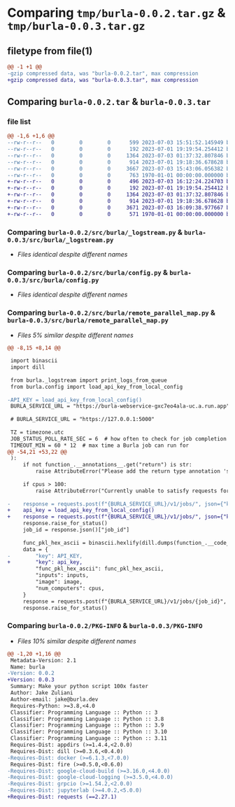 # Comparing `tmp/burla-0.0.2.tar.gz` & `tmp/burla-0.0.3.tar.gz`

## filetype from file(1)

```diff
@@ -1 +1 @@
-gzip compressed data, was "burla-0.0.2.tar", max compression
+gzip compressed data, was "burla-0.0.3.tar", max compression
```

## Comparing `burla-0.0.2.tar` & `burla-0.0.3.tar`

### file list

```diff
@@ -1,6 +1,6 @@
--rw-r--r--   0        0        0      599 2023-07-03 15:51:52.145949 burla-0.0.2/pyproject.toml
--rw-r--r--   0        0        0      192 2023-07-01 19:19:54.254412 burla-0.0.2/src/burla/__init__.py
--rw-r--r--   0        0        0     1364 2023-07-03 01:37:32.807846 burla-0.0.2/src/burla/_logstream.py
--rw-r--r--   0        0        0      914 2023-07-01 19:18:36.678628 burla-0.0.2/src/burla/config.py
--rw-r--r--   0        0        0     3667 2023-07-03 15:43:06.056382 burla-0.0.2/src/burla/remote_parallel_map.py
--rw-r--r--   0        0        0      763 1970-01-01 00:00:00.000000 burla-0.0.2/PKG-INFO
+-rw-r--r--   0        0        0      496 2023-07-03 16:12:24.224703 burla-0.0.3/pyproject.toml
+-rw-r--r--   0        0        0      192 2023-07-01 19:19:54.254412 burla-0.0.3/src/burla/__init__.py
+-rw-r--r--   0        0        0     1364 2023-07-03 01:37:32.807846 burla-0.0.3/src/burla/_logstream.py
+-rw-r--r--   0        0        0      914 2023-07-01 19:18:36.678628 burla-0.0.3/src/burla/config.py
+-rw-r--r--   0        0        0     3671 2023-07-03 16:09:38.977667 burla-0.0.3/src/burla/remote_parallel_map.py
+-rw-r--r--   0        0        0      571 1970-01-01 00:00:00.000000 burla-0.0.3/PKG-INFO
```

### Comparing `burla-0.0.2/src/burla/_logstream.py` & `burla-0.0.3/src/burla/_logstream.py`

 * *Files identical despite different names*

### Comparing `burla-0.0.2/src/burla/config.py` & `burla-0.0.3/src/burla/config.py`

 * *Files identical despite different names*

### Comparing `burla-0.0.2/src/burla/remote_parallel_map.py` & `burla-0.0.3/src/burla/remote_parallel_map.py`

 * *Files 5% similar despite different names*

```diff
@@ -8,15 +8,14 @@
 
 import binascii
 import dill
 
 from burla._logstream import print_logs_from_queue
 from burla.config import load_api_key_from_local_config
 
-API_KEY = load_api_key_from_local_config()
 BURLA_SERVICE_URL = "https://burla-webservice-gxc7eo4ala-uc.a.run.app"
 
 # BURLA_SERVICE_URL = "https://127.0.0.1:5000"
 
 TZ = timezone.utc
 JOB_STATUS_POLL_RATE_SEC = 6  # how often to check for job completion
 TIMEOUT_MIN = 60 * 12  # max time a Burla job can run for
@@ -54,21 +53,22 @@
 ):
     if not function_.__annotations__.get("return") is str:
         raise AttributeError("Please add the return type annotation 'str' to your input function.")
 
     if cpus > 100:
         raise AttributeError("Currently unable to satisfy requests for >100 computers")
 
-    response = requests.post(f"{BURLA_SERVICE_URL}/v1/jobs/", json={"key": API_KEY})
+    api_key = load_api_key_from_local_config()
+    response = requests.post(f"{BURLA_SERVICE_URL}/v1/jobs/", json={"key": api_key})
     response.raise_for_status()
     job_id = response.json()["job_id"]
 
     func_pkl_hex_ascii = binascii.hexlify(dill.dumps(function_.__code__)).decode("ascii")
     data = {
-        "key": API_KEY,
+        "key": api_key,
         "func_pkl_hex_ascii": func_pkl_hex_ascii,
         "inputs": inputs,
         "image": image,
         "num_computers": cpus,
     }
     response = requests.post(f"{BURLA_SERVICE_URL}/v1/jobs/{job_id}", json=data)
     response.raise_for_status()
```

### Comparing `burla-0.0.2/PKG-INFO` & `burla-0.0.3/PKG-INFO`

 * *Files 10% similar despite different names*

```diff
@@ -1,20 +1,16 @@
 Metadata-Version: 2.1
 Name: burla
-Version: 0.0.2
+Version: 0.0.3
 Summary: Make your python script 100x faster
 Author: Jake Zuliani
 Author-email: jake@burla.dev
 Requires-Python: >=3.8,<4.0
 Classifier: Programming Language :: Python :: 3
 Classifier: Programming Language :: Python :: 3.8
 Classifier: Programming Language :: Python :: 3.9
 Classifier: Programming Language :: Python :: 3.10
 Classifier: Programming Language :: Python :: 3.11
 Requires-Dist: appdirs (>=1.4.4,<2.0.0)
 Requires-Dist: dill (>=0.3.6,<0.4.0)
-Requires-Dist: docker (>=6.1.3,<7.0.0)
 Requires-Dist: fire (>=0.5.0,<0.6.0)
-Requires-Dist: google-cloud-build (>=3.16.0,<4.0.0)
-Requires-Dist: google-cloud-logging (>=3.5.0,<4.0.0)
-Requires-Dist: grpcio (>=1.54.2,<2.0.0)
-Requires-Dist: jupyterlab (>=4.0.2,<5.0.0)
+Requires-Dist: requests (==2.27.1)
```

